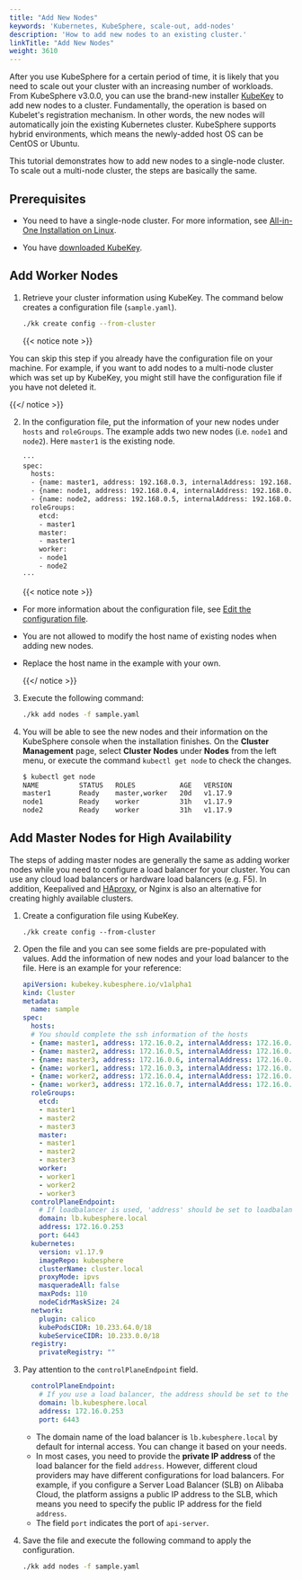 ```yaml
---
title: "Add New Nodes"
keywords: 'Kubernetes, KubeSphere, scale-out, add-nodes'
description: 'How to add new nodes to an existing cluster.'
linkTitle: "Add New Nodes"
weight: 3610
---
```


After you use KubeSphere for a certain period of time, it is likely that you need to scale out your cluster with an increasing number of workloads. From KubeSphere v3.0.0, you can use the brand-new installer [KubeKey](https://github.com/kubesphere/kubekey) to add new nodes to a cluster. Fundamentally, the operation is based on Kubelet's registration mechanism. In other words, the new nodes will automatically join the existing Kubernetes cluster. KubeSphere supports hybrid environments, which means the newly-added host OS can be CentOS or Ubuntu.

This tutorial demonstrates how to add new nodes to a single-node cluster. To scale out a multi-node cluster, the steps are basically the same.

## Prerequisites

- You need to have a single-node cluster. For more information, see [All-in-One Installation on Linux](../../../quick-start/all-in-one-on-linux/).

- You have [downloaded KubeKey](../../../installing-on-linux/introduction/multioverview/#step-2-download-kubekey).

## Add Worker Nodes

1. Retrieve your cluster information using KubeKey. The command below creates a configuration file (`sample.yaml`).

   ```bash
   ./kk create config --from-cluster
   ```
   
   {{< notice note >}}
   

You can skip this step if you already have the configuration file on your machine. For example, if you want to add nodes to a multi-node cluster which was set up by KubeKey, you might still have the configuration file if you have not deleted it.

{{</ notice >}} 

2. In the configuration file, put the information of your new nodes under `hosts` and `roleGroups`. The example adds two new nodes (i.e. `node1` and `node2`). Here `master1` is the existing node.

   ```bash
   ···
   spec:
     hosts:
     - {name: master1, address: 192.168.0.3, internalAddress: 192.168.0.3, user: root, password: Qcloud@123}
     - {name: node1, address: 192.168.0.4, internalAddress: 192.168.0.4, user: root, password: Qcloud@123}
     - {name: node2, address: 192.168.0.5, internalAddress: 192.168.0.5, user: root, password: Qcloud@123}
     roleGroups:
       etcd:
       - master1
       master:
       - master1
       worker:
       - node1
       - node2
   ···
   ```
   
   {{< notice note >}}
   
- For more information about the configuration file, see [Edit the configuration file](../../../installing-on-linux/introduction/multioverview/#2-edit-the-configuration-file).
- You are not allowed to modify the host name of existing nodes when adding new nodes.
- Replace the host name in the example with your own.
  
   {{</ notice >}}
3. Execute the following command:

   ```bash
   ./kk add nodes -f sample.yaml
   ```

4. You will be able to see the new nodes and their information on the KubeSphere console when the installation finishes. On the **Cluster Management** page, select **Cluster Nodes** under **Nodes** from the left menu, or execute the command `kubectl get node` to check the changes.

   ```bash
   $ kubectl get node
   NAME          STATUS   ROLES           AGE   VERSION
   master1       Ready    master,worker   20d   v1.17.9
   node1         Ready    worker          31h   v1.17.9
   node2         Ready    worker          31h   v1.17.9
   ```

## Add Master Nodes for High Availability

The steps of adding master nodes are generally the same as adding worker nodes while you need to configure a load balancer for your cluster. You can use any cloud load balancers or hardware load balancers (e.g. F5). In addition, Keepalived and [HAproxy](https://www.haproxy.com/), or Nginx is also an alternative for creating highly available clusters.

1. Create a configuration file using KubeKey.

   ```
   ./kk create config --from-cluster
   ```

2. Open the file and you can see some fields are pre-populated with values. Add the information of new nodes and your load balancer to the file. Here is an example for your reference:

   ```yaml
   apiVersion: kubekey.kubesphere.io/v1alpha1
   kind: Cluster
   metadata:
     name: sample
   spec:
     hosts:
     # You should complete the ssh information of the hosts
     - {name: master1, address: 172.16.0.2, internalAddress: 172.16.0.2, user: root, password: Testing123}
     - {name: master2, address: 172.16.0.5, internalAddress: 172.16.0.5, user: root, password: Testing123}
     - {name: master3, address: 172.16.0.6, internalAddress: 172.16.0.6, user: root, password: Testing123}
     - {name: worker1, address: 172.16.0.3, internalAddress: 172.16.0.3, user: root, password: Testing123}
     - {name: worker2, address: 172.16.0.4, internalAddress: 172.16.0.4, user: root, password: Testing123}
     - {name: worker3, address: 172.16.0.7, internalAddress: 172.16.0.7, user: root, password: Testing123}
     roleGroups:
       etcd:
       - master1
       - master2
       - master3
       master:
       - master1
       - master2
       - master3
       worker:
       - worker1
       - worker2
       - worker3
     controlPlaneEndpoint:
       # If loadbalancer is used, 'address' should be set to loadbalancer's ip.
       domain: lb.kubesphere.local
       address: 172.16.0.253
       port: 6443
     kubernetes:
       version: v1.17.9
       imageRepo: kubesphere
       clusterName: cluster.local
       proxyMode: ipvs
       masqueradeAll: false
       maxPods: 110
       nodeCidrMaskSize: 24
     network:
       plugin: calico
       kubePodsCIDR: 10.233.64.0/18
       kubeServiceCIDR: 10.233.0.0/18
     registry:
       privateRegistry: ""
   ```

3. Pay attention to the `controlPlaneEndpoint` field.

   ```yaml
     controlPlaneEndpoint:
       # If you use a load balancer, the address should be set to the load balancer's ip.
       domain: lb.kubesphere.local
       address: 172.16.0.253
       port: 6443
   ```

   - The domain name of the load balancer is `lb.kubesphere.local` by default for internal access. You can change it based on your needs.
   - In most cases, you need to provide the **private IP address** of the load balancer for the field `address`. However, different cloud providers may have different configurations for load balancers. For example, if you configure a Server Load Balancer (SLB) on Alibaba Cloud, the platform assigns a public IP address to the SLB, which means you need to specify the public IP address for the field `address`.
   - The field `port` indicates the port of `api-server`.

4. Save the file and execute the following command to apply the configuration.

   ```bash
   ./kk add nodes -f sample.yaml
   ```